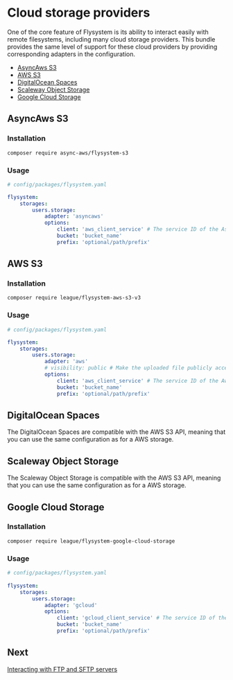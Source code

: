# Cloud storage providers

One of the core feature of Flysystem is its ability to interact easily with remote filesystems,
including many cloud storage providers. This bundle provides the same level of support for these
cloud providers by providing corresponding adapters in the configuration.

* [AsyncAws S3](#asyncaws-s3)
* [AWS S3](#aws-s3)
* [DigitalOcean Spaces](#digitalocean-spaces)
* [Scaleway Object Storage](#scaleway-object-storage)
* [Google Cloud Storage](#google-cloud-storage)

## AsyncAws S3

### Installation

```
composer require async-aws/flysystem-s3
```

### Usage

```yaml
# config/packages/flysystem.yaml

flysystem:
    storages:
        users.storage:
            adapter: 'asyncaws'
            options:
                client: 'aws_client_service' # The service ID of the AsyncAws\S3\S3Client instance
                bucket: 'bucket_name'
                prefix: 'optional/path/prefix'
```

## AWS S3

### Installation

```
composer require league/flysystem-aws-s3-v3
```

### Usage

```yaml
# config/packages/flysystem.yaml

flysystem:
    storages:
        users.storage:
            adapter: 'aws'
            # visibility: public # Make the uploaded file publicly accessible in S3
            options:
                client: 'aws_client_service' # The service ID of the Aws\S3\S3Client instance
                bucket: 'bucket_name'
                prefix: 'optional/path/prefix'
```

## DigitalOcean Spaces

The DigitalOcean Spaces are compatible with the AWS S3 API, meaning that you can use the same configuration
as for a AWS storage.

## Scaleway Object Storage

The Scaleway Object Storage is compatible with the AWS S3 API, meaning that you can use the same configuration
as for a AWS storage.

## Google Cloud Storage

### Installation

```
composer require league/flysystem-google-cloud-storage
```

### Usage

```yaml
# config/packages/flysystem.yaml
 
flysystem:
    storages:
        users.storage:
            adapter: 'gcloud'
            options:
                client: 'gcloud_client_service' # The service ID of the Google\Cloud\Storage\StorageClient instance
                bucket: 'bucket_name'
                prefix: 'optional/path/prefix'
```

## Next

[Interacting with FTP and SFTP servers](https://github.com/thephpleague/flysystem-bundle/blob/master/docs/3-interacting-with-ftp-and-sftp-servers.md)
